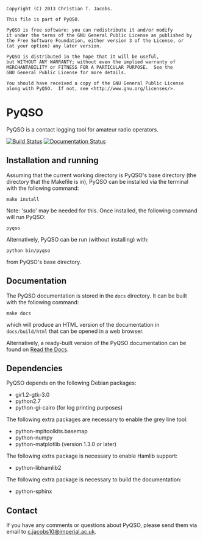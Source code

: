     Copyright (C) 2013 Christian T. Jacobs.

    This file is part of PyQSO.

    PyQSO is free software: you can redistribute it and/or modify
    it under the terms of the GNU General Public License as published by
    the Free Software Foundation, either version 3 of the License, or
    (at your option) any later version.

    PyQSO is distributed in the hope that it will be useful,
    but WITHOUT ANY WARRANTY; without even the implied warranty of
    MERCHANTABILITY or FITNESS FOR A PARTICULAR PURPOSE.  See the
    GNU General Public License for more details.

    You should have received a copy of the GNU General Public License
    along with PyQSO.  If not, see <http://www.gnu.org/licenses/>.

PyQSO
=====

PyQSO is a contact logging tool for amateur radio operators.

[![Build Status](https://travis-ci.org/njohnsn/pyqso.svg)](https://travis-ci.org/njohnsn/pyqso)
[![Documentation Status](https://readthedocs.org/projects/pyqso/badge/?version=latest)](https://readthedocs.org/projects/pyqso/?badge=latest)

Installation and running
------------------------

Assuming that the current working directory is PyQSO's base directory (the directory that the Makefile is in), PyQSO can be installed via the terminal with the following command:

   `make install`

Note: 'sudo' may be needed for this. Once installed, the following command will run PyQSO:
   
   `pyqso`

Alternatively, PyQSO can be run (without installing) with:

   `python bin/pyqso`

from PyQSO's base directory.

Documentation
-------------

The PyQSO documentation is stored in the `docs` directory. It can be built with the following command:

   `make docs`

which will produce an HTML version of the documentation in `docs/build/html` that can be opened in a web browser.

Alternatively, a ready-built version of the PyQSO documentation can be found on [Read the Docs](http://pyqso.readthedocs.org/en/latest/).

Dependencies
------------

PyQSO depends on the following Debian packages:

* gir1.2-gtk-3.0
* python2.7
* python-gi-cairo (for log printing purposes)

The following extra packages are necessary to enable the grey line tool:

* python-mpltoolkits.basemap
* python-numpy
* python-matplotlib (version 1.3.0 or later)

The following extra package is necessary to enable Hamlib support:

* python-libhamlib2

The following extra package is necessary to build the documentation:

* python-sphinx

Contact
-------

If you have any comments or questions about PyQSO, please send them via email to <c.jacobs10@imperial.ac.uk>.

